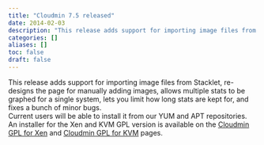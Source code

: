```yaml
---
title: "Cloudmin 7.5 released"
date: 2014-02-03
description: "This release adds support for importing image files from Stacklet, re-designs the page for..."
categories: []
aliases: []
toc: false
draft: false
---
```

This release adds support for importing image files from Stacklet, re-designs the page for manually adding images, allows multiple stats to be graphed for a single system, lets you limit how long stats are kept for, and fixes a bunch of minor bugs. <br />
 Current users will be able to install it from our YUM and APT repositories. An installer for the Xen and KVM GPL version is available on the [Cloudmin GPL for Xen][1] and [Cloudmin GPL for KVM][2] pages.

  [1]: cinstall-xen.html
  [2]: cinstall-kvm.html
